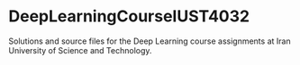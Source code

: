 # DeepLearningCourseIUST4032
Solutions and source files for the Deep Learning course assignments at Iran University of Science and Technology.
